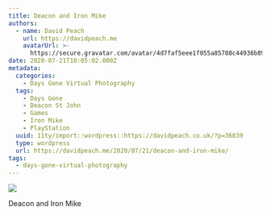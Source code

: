 ```yaml
---
title: Deacon and Iron Mike
authors:
  - name: David Peach
    url: https://davidpeach.me
    avatarUrl: >-
      https://secure.gravatar.com/avatar/4d7faf5eee1f055a85788c44936b8995eaab6dfb004e7854ec747ccb272e91ee?s=96&d=mm&r=g
date: 2020-07-21T10:05:02.000Z
metadata:
  categories:
    - Days Gone Virtual Photography
  tags:
    - Days Gone
    - Deacon St John
    - Games
    - Iron Mike
    - PlayStation
  uuid: 11ty/import::wordpress::https://davidpeach.co.uk/?p=36839
  type: wordpress
  url: https://davidpeach.me/2020/07/21/deacon-and-iron-mike/
tags:
  - days-gone-virtual-photography
---
```

[![](/assets/Deacon-and-Iron-Mike-1536x864-AunNCje47lnq.jpg)](/assets/Deacon-and-Iron-Mike-1536x864-AunNCje47lnq.jpg)

Deacon and Iron Mike
